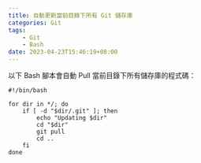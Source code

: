 ```yaml
---
title: 自動更新當前目錄下所有 Git 儲存庫
categories: Git
tags: 
    - Git
    - Bash
date: 2023-04-23T15:46:19+08:00
---
```


以下 Bash 腳本會自動 Pull 當前目錄下所有儲存庫的程式碼：

``` shell
#!/bin/bash

for dir in */; do
    if [ -d "$dir/.git" ]; then
        echo "Updating $dir"
        cd "$dir"
        git pull
        cd ..
    fi
done
```

